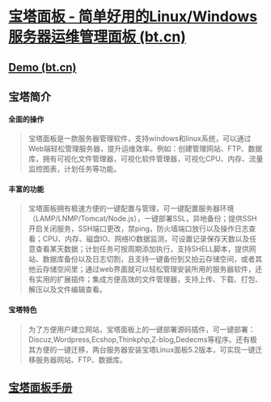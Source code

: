 # [宝塔面板 - 简单好用的Linux/Windows服务器运维管理面板 (bt.cn)](https://www.bt.cn/new/index.html)







## [Demo (bt.cn)](https://demo.bt.cn/login)



## 宝塔简介

#### 全面的操作

> 宝塔面板是一款服务器管理软件，支持windows和linux系统，可以通过Web端轻松管理服务器，提升运维效率。例如：创建管理网站、FTP、数据库，拥有可视化文件管理器，可视化软件管理器，可视化CPU、内存、流量监控图表，计划任务等功能。

#### 丰富的功能

> 宝塔面板拥有极速方便的一键配置与管理，可一键配置服务器环境（LAMP/LNMP/Tomcat/Node.js），一键部署SSL，异地备份；提供SSH开启关闭服务，SSH端口更改，禁ping，防火墙端口放行以及操作日志查看；CPU、内存、磁盘IO、网络IO数据监测，可设置记录保存天数以及任意查看某天数据；计划任务可按周期添加执行，支持SHELL脚本，提供网站、数据库备份以及日志切割，且支持一键备份到又拍云存储空间，或者其他云存储空间里；通过web界面就可以轻松管理安装所用的服务器软件，还有实用的扩展插件；集成方便高效的文件管理器，支持上传、下载、打包、解压以及文件编辑查看。

#### 宝塔特色

> 为了方便用户建立网站，宝塔面板上的一键部署源码插件，可一键部署：Discuz,Wordpress,Ecshop,Thinkphp,Z-blog,Dedecms等程序。还有极其方便的一键迁移，两台服务器安装宝塔Linux面板5.2版本，可实现一键迁移服务器网站、FTP、数据库。





## [宝塔面板手册](https://www.kancloud.cn/chudong/bt2017/424204)


